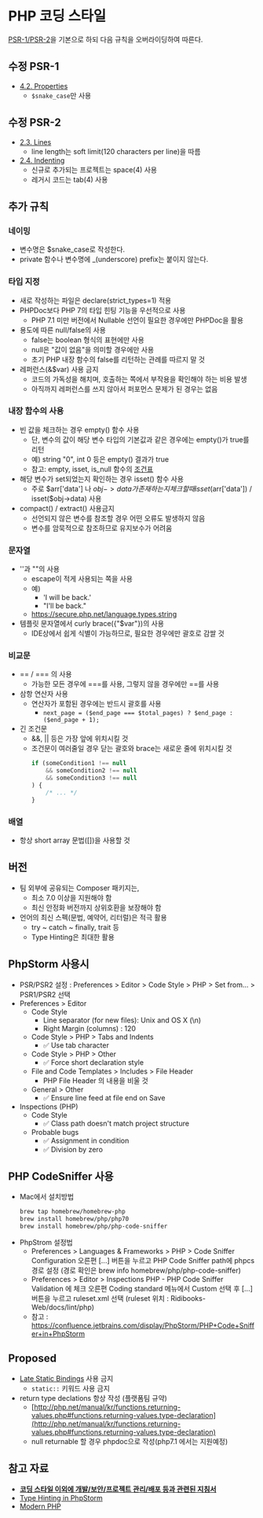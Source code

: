 # PHP 코딩 스타일

[PSR-1/PSR-2](http://www.php-fig.org/)을 기본으로 하되 다음 규칙을 오버라이딩하여 따른다.



## 수정 PSR-1

- [4.2. Properties](http://www.php-fig.org/psr/psr-1/#42-properties)
  - `$snake_case`만 사용



## 수정 PSR-2

- [2.3. Lines](https://github.com/php-fig/fig-standards/blob/master/proposed/extended-coding-style-guide.md#23-lines)
  - line length는 soft limit(120 characters per line)을 따름
- [2.4. Indenting](https://github.com/php-fig/fig-standards/blob/master/proposed/extended-coding-style-guide.md#24-indenting)
  - 신규로 추가되는 프로젝트는 space(4) 사용
  - 레거시 코드는 tab(4) 사용




## 추가 규칙

### 네이밍

- 변수명은 $snake_case로 작성한다.
- private 함수나 변수명에 _(underscore) prefix는 붙이지 않는다.

### 타입 지정

- 새로 작성하는 파일은 declare(strict_types=1) 적용
- PHPDoc보다 PHP 7의 타입 힌팅 기능을 우선적으로 사용
  - PHP 7.1 미만 버전에서 Nullable 선언이 필요한 경우에만 PHPDoc을 활용
- 용도에 따른 null/false의 사용
  - false는 boolean 형식의 표현에만 사용
  - null은 "값이 없음"을 의미할 경우에만 사용
  - 초기 PHP 내장 함수의 false를 리턴하는 관례를 따르지 말 것
- 레퍼런스(&$var) 사용 금지
  - 코드의 가독성을 해치며, 호출하는 쪽에서 부작용을 확인해야 하는 비용 발생
  - 아직까지 레퍼런스를 쓰지 않아서 퍼포먼스 문제가 된 경우는 없음

### 내장 함수의 사용

- 빈 값을 체크하는 경우 empty() 함수 사용
  - 단, 변수의 값이 해당 변수 타입의 기본값과 같은 경우에는 empty()가 true를 리턴
  - 예) string "0", int 0 등은 empty() 결과가 true
  - 참고: empty, isset, is_null 함수의 [조건표](https://www.virendrachandak.com/techtalk/php-isset-vs-empty-vs-is_null/)
- 해당 변수가 set되었는지 확인하는 경우 isset() 함수 사용
  - 주로 $arr['data'] 나 $obj->data가 존재하는지 체크할 때 isset($arr['data']) / isset($obj->data) 사용
- compact() / extract() 사용금지
  - 선언되지 않은 변수를 참조할 경우 어떤 오류도 발생하지 않음
  - 변수를 암묵적으로 참조하므로 유지보수가 어려움


### 문자열

- ''과 ""의 사용
  - escape이 적게 사용되는 쪽을 사용
  - 예)
    - 'I will be back.' 
    - "I'll be back."
  - https://secure.php.net/language.types.string
- 템플릿 문자열에서 curly brace({"$var"})의 사용
  - IDE상에서 쉽게 식별이 가능하므로, 필요한 경우에만 괄호로 감쌀 것

### 비교문

- == / === 의 사용
  - 가능한 모든 경우에 ===를 사용, 그렇지 않을 경우에만 ==를 사용
- 삼항 연산자 사용
  - 연산자가 포함된 경우에는 반드시 괄호를 사용
    - `next_page = ($end_page === $total_pages) ? $end_page : ($end_page + 1);`
- 긴 조건문
  - &&, || 등은 가장 앞에 위치시킬 것
  - 조건문이 여러줄일 경우 닫는 괄호와 brace는 새로운 줄에 위치시킬 것
    ```php
    if (someCondition1 !== null
        && someCondition2 !== null
        && someCondition3 !== null
    ) {
        /* ... */
    }
    ```

### 배열

- 항상 short array 문법([])을 사용할 것




## 버전

- 팀 외부에 공유되는 Composer 패키지는,
  - 최소 7.0 이상을 지원해야 함
  - 최신 안정화 버전까지 상위호환을 보장해야 함
- 언어의 최신 스펙(문법, 예약어, 리터럴)은 적극 활용
  - try ~ catch ~ finally, trait 등
  - Type Hinting은 최대한 활용




## PhpStorm 사용시

- PSR/PSR2 설정 : Preferences > Editor > Code Style > PHP > Set from… > PSR1/PSR2 선택
- Preferences > Editor
  - Code Style
    - Line separator (for new files): Unix and OS X (\n)
    - Right Margin (columns) : 120
  - Code Style > PHP > Tabs and Indents
    - ✅ Use tab character
  - Code Style > PHP > Other
    - ✅ Force short declaration style
  - File and Code Templates > Includes > File Header
    - PHP File Header 의 내용을 비울 것
  - General > Other
    - ✅ Ensure line feed at file end on Save
- Inspections (PHP)
  - Code Style 
    - ✅ Class path doesn't match project structure
  - Probable bugs
    - ✅ Assignment in condition
    - ✅ Division by zero




## PHP CodeSniffer 사용

- Mac에서 설치방법
  ```bash
  brew tap homebrew/homebrew-php
  brew install homebrew/php/php70
  brew install homebrew/php/php-code-sniffer
  ```
- PhpStrom 설정법
  - Preferences > Languages & Frameworks > PHP > Code Sniffer
    Configuration 오른편 [...] 버튼을 누르고 PHP Code Sniffer path에 phpcs경로 설정
    (경로 확인은 brew info homebrew/php/php-code-sniffer)
  - Preferences > Editor > Inspections
    PHP - PHP Code Sniffer Validation 에 체크
    오른편 Coding standard 메뉴에서 Custom 선택 후 [...] 버튼을 누르고 ruleset.xml 선택
    (ruleset 위치 : Ridibooks-Web/docs/lint/php)
  - 참고 : https://confluence.jetbrains.com/display/PhpStorm/PHP+Code+Sniffer+in+PhpStorm




## Proposed

- [Late Static Bindings](http://php.net/manual/kr/language.oop5.late-static-bindings.php) 사용 금지
  - `static::` 키워드 사용 금지
- return type declations 항상 작성 (플랫폼팀 규약)
  - [http://php.net/manual/kr/functions.returning-values.php#functions.returning-values.type-declaration](http://php.net/manual/kr/functions.returning-values.php#functions.returning-values.type-declaration)
  - null returnable 할 경우 phpdoc으로 작성(php7.1 에서는 지원예정)




## 참고 자료

- **[코딩 스타일 이외에 개발/보안/프로젝트 관리/배포 등과 관련된 지침서](http://www.phptherightway.com)**
- [Type Hinting in PhpStorm](https://blog.jetbrains.com/phpstorm/2016/07/php-7-support-in-phpstorm-2016-2/)
- [Modern PHP](http://www.slideshare.net/wan2land/modern-php-64855200)
